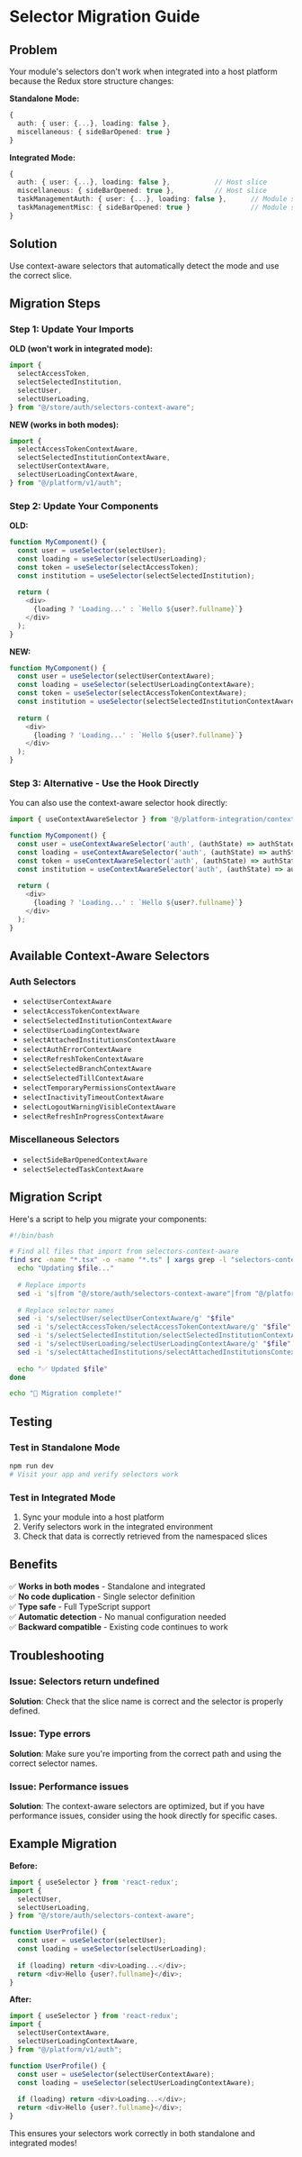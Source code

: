 # Selector Migration Guide

## Problem

Your module's selectors don't work when integrated into a host platform because the Redux store structure changes:

**Standalone Mode:**
```typescript
{
  auth: { user: {...}, loading: false },
  miscellaneous: { sideBarOpened: true }
}
```

**Integrated Mode:**
```typescript
{
  auth: { user: {...}, loading: false },           // Host slice
  miscellaneous: { sideBarOpened: true },          // Host slice
  taskManagementAuth: { user: {...}, loading: false },      // Module slice
  taskManagementMisc: { sideBarOpened: true }               // Module slice
}
```

## Solution

Use context-aware selectors that automatically detect the mode and use the correct slice.

## Migration Steps

### Step 1: Update Your Imports

**OLD (won't work in integrated mode):**
```typescript
import {
  selectAccessToken,
  selectSelectedInstitution,
  selectUser,
  selectUserLoading,
} from "@/store/auth/selectors-context-aware";
```

**NEW (works in both modes):**
```typescript
import {
  selectAccessTokenContextAware,
  selectSelectedInstitutionContextAware,
  selectUserContextAware,
  selectUserLoadingContextAware,
} from "@/platform/v1/auth";
```

### Step 2: Update Your Components

**OLD:**
```typescript
function MyComponent() {
  const user = useSelector(selectUser);
  const loading = useSelector(selectUserLoading);
  const token = useSelector(selectAccessToken);
  const institution = useSelector(selectSelectedInstitution);
  
  return (
    <div>
      {loading ? 'Loading...' : `Hello ${user?.fullname}`}
    </div>
  );
}
```

**NEW:**
```typescript
function MyComponent() {
  const user = useSelector(selectUserContextAware);
  const loading = useSelector(selectUserLoadingContextAware);
  const token = useSelector(selectAccessTokenContextAware);
  const institution = useSelector(selectSelectedInstitutionContextAware);
  
  return (
    <div>
      {loading ? 'Loading...' : `Hello ${user?.fullname}`}
    </div>
  );
}
```

### Step 3: Alternative - Use the Hook Directly

You can also use the context-aware selector hook directly:

```typescript
import { useContextAwareSelector } from '@/platform-integration/context-aware-selectors';

function MyComponent() {
  const user = useContextAwareSelector('auth', (authState) => authState?.user?.value);
  const loading = useContextAwareSelector('auth', (authState) => authState?.user?.loading);
  const token = useContextAwareSelector('auth', (authState) => authState?.accessToken);
  const institution = useContextAwareSelector('auth', (authState) => authState?.selectedInstitution?.value);
  
  return (
    <div>
      {loading ? 'Loading...' : `Hello ${user?.fullname}`}
    </div>
  );
}
```

## Available Context-Aware Selectors

### Auth Selectors
- `selectUserContextAware`
- `selectAccessTokenContextAware`
- `selectSelectedInstitutionContextAware`
- `selectUserLoadingContextAware`
- `selectAttachedInstitutionsContextAware`
- `selectAuthErrorContextAware`
- `selectRefreshTokenContextAware`
- `selectSelectedBranchContextAware`
- `selectSelectedTillContextAware`
- `selectTemporaryPermissionsContextAware`
- `selectInactivityTimeoutContextAware`
- `selectLogoutWarningVisibleContextAware`
- `selectRefreshInProgressContextAware`

### Miscellaneous Selectors
- `selectSideBarOpenedContextAware`
- `selectSelectedTaskContextAware`

## Migration Script

Here's a script to help you migrate your components:

```bash
#!/bin/bash

# Find all files that import from selectors-context-aware
find src -name "*.tsx" -o -name "*.ts" | xargs grep -l "selectors-context-aware" | while read file; do
  echo "Updating $file..."
  
  # Replace imports
  sed -i 's|from "@/store/auth/selectors-context-aware"|from "@/platform/v1/auth"|g' "$file"
  
  # Replace selector names
  sed -i 's/selectUser/selectUserContextAware/g' "$file"
  sed -i 's/selectAccessToken/selectAccessTokenContextAware/g' "$file"
  sed -i 's/selectSelectedInstitution/selectSelectedInstitutionContextAware/g' "$file"
  sed -i 's/selectUserLoading/selectUserLoadingContextAware/g' "$file"
  sed -i 's/selectAttachedInstitutions/selectAttachedInstitutionsContextAware/g' "$file"
  
  echo "✅ Updated $file"
done

echo "🎉 Migration complete!"
```

## Testing

### Test in Standalone Mode
```bash
npm run dev
# Visit your app and verify selectors work
```

### Test in Integrated Mode
1. Sync your module into a host platform
2. Verify selectors work in the integrated environment
3. Check that data is correctly retrieved from the namespaced slices

## Benefits

✅ **Works in both modes** - Standalone and integrated  
✅ **No code duplication** - Single selector definition  
✅ **Type safe** - Full TypeScript support  
✅ **Automatic detection** - No manual configuration needed  
✅ **Backward compatible** - Existing code continues to work  

## Troubleshooting

### Issue: Selectors return undefined
**Solution**: Check that the slice name is correct and the selector is properly defined.

### Issue: Type errors
**Solution**: Make sure you're importing from the correct path and using the correct selector names.

### Issue: Performance issues
**Solution**: The context-aware selectors are optimized, but if you have performance issues, consider using the hook directly for specific cases.

## Example Migration

**Before:**
```typescript
import { useSelector } from 'react-redux';
import {
  selectUser,
  selectUserLoading,
} from "@/store/auth/selectors-context-aware";

function UserProfile() {
  const user = useSelector(selectUser);
  const loading = useSelector(selectUserLoading);
  
  if (loading) return <div>Loading...</div>;
  return <div>Hello {user?.fullname}</div>;
}
```

**After:**
```typescript
import { useSelector } from 'react-redux';
import {
  selectUserContextAware,
  selectUserLoadingContextAware,
} from "@/platform/v1/auth";

function UserProfile() {
  const user = useSelector(selectUserContextAware);
  const loading = useSelector(selectUserLoadingContextAware);
  
  if (loading) return <div>Loading...</div>;
  return <div>Hello {user?.fullname}</div>;
}
```

This ensures your selectors work correctly in both standalone and integrated modes!
